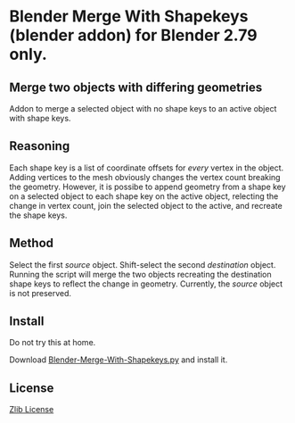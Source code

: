 # Blender Merge With Shapekeys (blender addon) for Blender 2.79 only.

## Merge two objects with differing geometries

Addon to merge a selected object with no shape keys to an active object with shape keys.

## Reasoning

Each shape key is a list of coordinate offsets for *every* vertex in the object. Adding vertices to the mesh obviously changes the vertex count breaking the geometry. However, it is possibe to append geometry from a shape key on a selected object to each shape key on the active object, relecting the change in vertex count, join the selected object to the active, and recreate the shape keys.

## Method

Select the first _source_ object. Shift-select the second _destination_ object. Running the script will merge the two objects recreating the destination shape keys to reflect the change in geometry. Currently, the _source_ object is not preserved.



## Install

Do not try this at home.

Download [Blender-Merge-With-Shapekeys.py](https://raw.githubusercontent.com/BlenderNewbie2020/Blender-Merge-With-Shapekeys/master/Blender-Merge-With-Shapekeys.py) and install it.

## License

[Zlib License](LICENSE)
